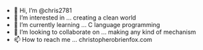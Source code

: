 - 👋 Hi, I’m @chris2781
- 👀 I’m interested in ... creating a clean world
- 🌱 I’m currently learning ... C language programming
- 💞️ I’m looking to collaborate on ... making any kind of mechanism
- 📫 How to reach me ... christopherobrienfox.com

<!---
chris2781/chris2781 is a ✨ special ✨ repository because its `README.md` (this file) appears on your GitHub profile.
You can click the Preview link to take a look at your changes.
--->
